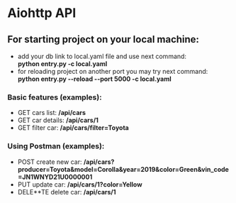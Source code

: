 # Aiohttp API

## For starting project on your local machine:
- add your db link to local.yaml file and use next command:<br />
**python entry.py -c local.yaml**
- for reloading project on another port you may try next command:<br />
**python entry.py --reload --port 5000 -c local.yaml**

### Basic features (examples):
- GET cars list: **/api/cars**<br />
- GET car details: **/api/cars/1**<br />
- GET filter car: **/api/cars/filter=Toyota**

### Using Postman (examples):
- POST create new car: **/api/cars?producer=Toyota&model=Corolla&year=2019&color=Green&vin_code=JN1WNYD21U0000001**<br />
- PUT update car: **/api/cars/1?color=Yellow**
- DELE**TE delete car: **/api/cars/1**